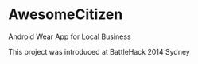 AwesomeCitizen
==============

Android Wear App for Local Business

This project was introduced at BattleHack 2014 Sydney

